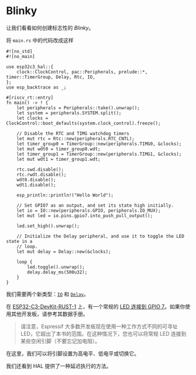 # Blinky

让我们看看如何创建标志性的 _Blinky_。

将 `main.rs` 中的代码改成这样

```rust,ignore
#![no_std]
#![no_main]

use esp32c3_hal::{
    clock::ClockControl, pac::Peripherals, prelude::*, timer::TimerGroup, Delay, Rtc, IO,
};
use esp_backtrace as _;

#[riscv_rt::entry]
fn main() -> ! {
    let peripherals = Peripherals::take().unwrap();
    let system = peripherals.SYSTEM.split();
    let clocks = ClockControl::boot_defaults(system.clock_control).freeze();

    // Disable the RTC and TIMG watchdog timers
    let mut rtc = Rtc::new(peripherals.RTC_CNTL);
    let timer_group0 = TimerGroup::new(peripherals.TIMG0, &clocks);
    let mut wdt0 = timer_group0.wdt;
    let timer_group1 = TimerGroup::new(peripherals.TIMG1, &clocks);
    let mut wdt1 = timer_group1.wdt;

    rtc.swd.disable();
    rtc.rwdt.disable();
    wdt0.disable();
    wdt1.disable();

    esp_println::println!("Hello World");

    // Set GPIO7 as an output, and set its state high initially.
    let io = IO::new(peripherals.GPIO, peripherals.IO_MUX);
    let mut led = io.pins.gpio7.into_push_pull_output();

    led.set_high().unwrap();

    // Initialize the Delay peripheral, and use it to toggle the LED state in a
    // loop.
    let mut delay = Delay::new(&clocks);

    loop {
        led.toggle().unwrap();
        delay.delay_ms(500u32);
    }
}
```

我们需要两个新类型：[`IO`] 和 [`Delay`]。

在 [ESP32-C3-DevKit-RUST-1] 上，有一个常规的 [LED 连接到 GPIO 7]。如果你使用其他开发板，请参考其数据手册。

> 请注意，Espressif 大多数开发板现在使用一种工作方式不同的可寻址 LED，它超出了本书的范围。在这种情况下，您也可以将常规 LED 连接到某些空闲引脚（不要忘记加电阻）。

在这里，我们可以将引脚设置为高电平、低电平或切换它。

我们还看到 HAL 提供了一种延迟执行的方法。

[ESP32-C3-DevKit-RUST-1]:  https://github.com/esp-rs/esp-rust-board
[LED 连接到 GPIO 7]: https://github.com/esp-rs/esp-rust-board#pin-layout
[`IO`]: https://docs.rs/esp32c3-hal/0.2.0/esp32c3_hal/gpio/struct.IO.html
[`Delay`]: https://docs.rs/esp32c3-hal/0.2.0/esp32c3_hal/struct.Delay.html
